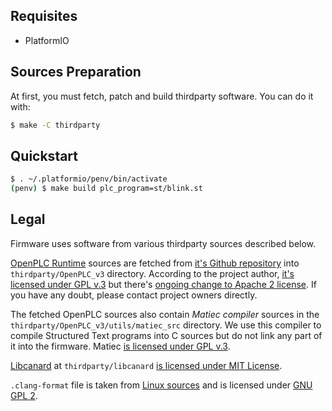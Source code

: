 ## Requisites

- PlatformIO

## Sources Preparation

At first, you must fetch, patch and build thirdparty software. You can do it
with:
```sh
$ make -C thirdparty
```

## Quickstart

```sh
$ . ~/.platformio/penv/bin/activate
(penv) $ make build plc_program=st/blink.st
```

## Legal

Firmware uses software from various thirdparty sources described below.

[OpenPLC Runtime][openplc] sources are fetched from [it's Github repository][openplc-github]
into `thirdparty/OpenPLC_v3` directory. According to the project author,
[it's licensed under GPL v.3][openplc-license] but there's
[ongoing change to Apache 2 license][openplc-license2]. If you have any doubt,
please contact project owners directly.

The fetched OpenPLC sources also contain *Matiec compiler* sources in the
`thirdparty/OpenPLC_v3/utils/matiec_src` directory. We use this compiler to compile
Structured Text programs into C sources but do not link any part of it into the firmware.
Matiec [is licensed under GPL v.3][matiec-license].

[Libcanard][libcanard] at `thirdparty/libcanard` [is licensed under
MIT License][libcanard-license].

`.clang-format` file is taken from [Linux sources][clang-format] and is licensed under
[GNU GPL 2][gpl2].

[clang-format]: https://github.com/torvalds/linux/blob/master/.clang-format
[gpl2]: https://www.gnu.org/licenses/old-licenses/gpl-2.0.html
[libcanard]: https://github.com/UAVCAN/libcanard
[libcanard-license]: https://github.com/UAVCAN/libcanard/blob/master/LICENSE
[matiec]: https://bitbucket.org/mjsousa/matiec
[matiec-license]: https://bitbucket.org/mjsousa/matiec/src/default/COPYING
[openplc]: https://www.openplcproject.com/
[openplc-github]: https://github.com/thiagoralves/OpenPLC_v3
[openplc-license]: https://openplc.discussion.community/post/license-of-openplc-runtime-for-linux-10059730
[openplc-license2]: https://github.com/thiagoralves/OpenPLC_v3/issues/17
